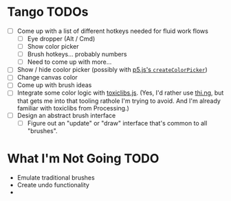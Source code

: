 # Tango TODOs

- [ ] Come up with a list of different hotkeys needed for fluid work flows
  - [ ] Eye dropper (Alt / Cmd)
  - [ ] Show color picker
  - [ ] Brush hotkeys... probably numbers
  - [ ] Need to come up with more...
- [ ] Show / hide coolor picker (possibly with [p5.js's `createColorPicker`](https://p5js.org/reference/#/p5/createColorPicker))
- [ ] Change canvas color
- [ ] Come up with brush ideas
- [ ] Integrate some color logic with [toxiclibs.js](https://github.com/hapticdata/toxiclibsjs). (Yes, I'd rather use [thi.ng](https://thi.ng), but that gets me into that tooling rathole I'm trying to avoid. And I'm already familiar with toxiclibs from Processing.)
- [ ] Design an abstract brush interface
    - [ ] Figure out an "update" or "draw" interface that's common to all "brushes".

# What I'm Not Going TODO

- Emulate traditional brushes
- Create undo functionality
- 